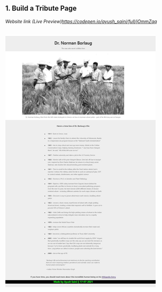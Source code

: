 ## 1. Build a Tribute Page
###### Website link (Live Preview)https://codepen.io/ayush_saini/full/jOmmZqq


![survey-form](https://github.com/sainiayush/FreeCodeCamp/blob/main/Responsive%20Web%20Design%20Certification/1.%20Build%20a%20Tribute%20Page/Tribute_Page.jpg)
